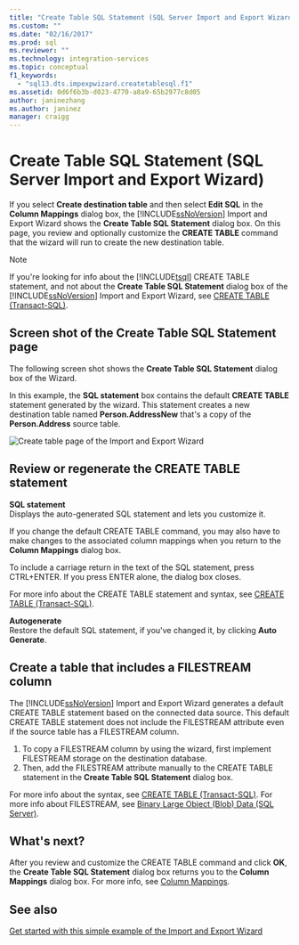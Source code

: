 ```yaml
---
title: "Create Table SQL Statement (SQL Server Import and Export Wizard) | Microsoft Docs"
ms.custom: ""
ms.date: "02/16/2017"
ms.prod: sql
ms.reviewer: ""
ms.technology: integration-services
ms.topic: conceptual
f1_keywords: 
  - "sql13.dts.impexpwizard.createtablesql.f1"
ms.assetid: 0d6f6b3b-d023-4770-a8a9-65b2977c8d05
author: janinezhang
ms.author: janinez
manager: craigg
---
```

# Create Table SQL Statement (SQL Server Import and Export Wizard)
If you select **Create destination table** and then select **Edit SQL** in the **Column Mappings** dialog box, the [!INCLUDE[ssNoVersion](../../includes/ssnoversion-md.md)] Import and Export Wizard shows the **Create Table SQL Statement** dialog box. On this page, you review and optionally customize the **CREATE TABLE** command that the wizard will run to create the new destination table.
  
> [!NOTE]
> If you're looking for info about the [!INCLUDE[tsql](../../includes/tsql-md.md)] CREATE TABLE statement, and not about the **Create Table SQL Statement** dialog box of the [!INCLUDE[ssNoVersion](../../includes/ssnoversion-md.md)] Import and Export Wizard, see [CREATE TABLE &#40;Transact-SQL&#41;](../../t-sql/statements/create-table-transact-sql.md). 
  
## Screen shot of the Create Table SQL Statement page  
 The following screen shot shows the **Create Table SQL Statement** dialog box of the Wizard.
 
In this example, the **SQL statement** box contains the default **CREATE TABLE** statement generated by the wizard. This statement creates a new destination table named **Person.AddressNew** that's a copy of the **Person.Address** source table. 
  
 ![Create table page of the Import and Export Wizard](../../integration-services/import-export-data/media/create-table.png "Create table page of the Import and Export Wizard")  
  
## Review or regenerate the CREATE TABLE statement  
 **SQL statement**  
Displays the auto-generated SQL statement and lets you customize it.
 
If you change the default CREATE TABLE command, you may also have to make changes to the associated column mappings when you return to the **Column Mappings** dialog box.  
  
To include a carriage return in the text of the SQL statement, press CTRL+ENTER. If you press ENTER alone, the dialog box closes.  
  
For more info about the CREATE TABLE statement and syntax, see [CREATE TABLE &#40;Transact-SQL&#41;](../../t-sql/statements/create-table-transact-sql.md).   
  
 **Autogenerate**  
 Restore the default SQL statement, if you've changed it, by clicking **Auto Generate**.  
  
## Create a table that includes a FILESTREAM column  
 The [!INCLUDE[ssNoVersion](../../includes/ssnoversion-md.md)] Import and Export Wizard generates a default CREATE TABLE statement based on the connected data source. This default CREATE TABLE statement does not include the FILESTREAM attribute even if the source table has a FILESTREAM column.
 1.  To copy a FILESTREAM column by using the wizard, first implement FILESTREAM storage on the destination database.
 2.  Then, add the FILESTREAM attribute manually to the CREATE TABLE statement in the **Create Table SQL Statement** dialog box.  

For more info about the syntax, see [CREATE TABLE &#40;Transact-SQL&#41;](../../t-sql/statements/create-table-transact-sql.md). For more info about FILESTREAM, see [Binary Large Object &#40;Blob&#41; Data &#40;SQL Server&#41;](../../relational-databases/blob/binary-large-object-blob-data-sql-server.md).  
  
## What's next?  
 After you review and customize the CREATE TABLE command and click **OK**, the **Create Table SQL Statement** dialog box returns you to the **Column Mappings** dialog box. For more info, see [Column Mappings](../../integration-services/import-export-data/column-mappings-sql-server-import-and-export-wizard.md).
 
 ## See also
[Get started with this simple example of the Import and Export Wizard](../../integration-services/import-export-data/get-started-with-this-simple-example-of-the-import-and-export-wizard.md)


